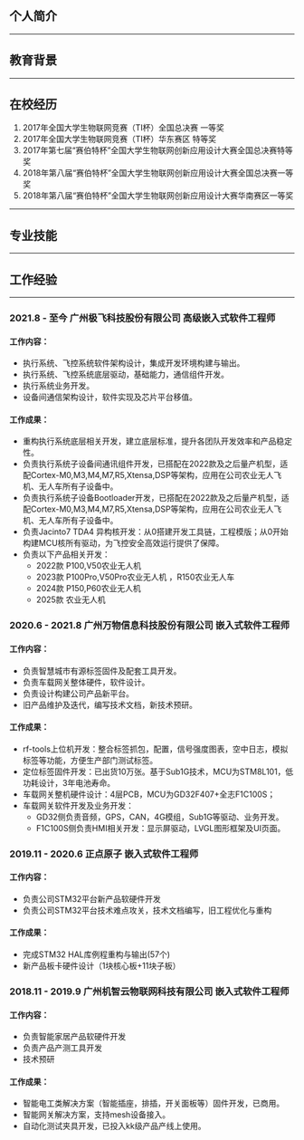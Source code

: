 ## 个人简介
---
## 教育背景
---

## 在校经历
1. 2017年全国大学生物联网竞赛（TI杯）全国总决赛 一等奖
2. 2017年全国大学生物联网竞赛（TI杯）华东赛区 特等奖
3. 2017年第七届“赛伯特杯”全国大学生物联网创新应用设计大赛全国总决赛特等奖
4. 2018年第八届“赛伯特杯”全国大学生物联网创新应用设计大赛全国总决赛一等奖
5. 2018年第八届“赛伯特杯”全国大学生物联网创新应用设计大赛华南赛区一等奖
---
## 专业技能
---
## 工作经验
---
### 2021.8 - 至今 广州极飞科技股份有限公司  高级嵌入式软件工程师
#### 工作内容：
- 执行系统、飞控系统软件架构设计，集成开发环境构建与输出。
- 执行系统、飞控系统底层驱动，基础能力，通信组件开发。
- 执行系统业务开发。
- 设备间通信架构设计，软件实现及芯片平台移值。
#### 工作成果：
- 重构执行系统底层相关开发，建立底层标准，提升各团队开发效率和产品稳定性。
- 负责执行系统子设备间通讯组件开发，已搭配在2022款及之后量产机型，适配Cortex-M0,M3,M4,M7,R5,Xtensa,DSP等架构，应用在公司农业无人飞机、无人车所有子设备中。
- 负责执行系统子设备Bootloader开发，已搭配在2022款及之后量产机型，适配Cortex-M0,M3,M4,M7,R5,Xtensa,DSP等架构，应用在公司农业无人飞机、无人车所有子设备中。
- 负责Jacinto7 TDA4 异构核开发：从0搭建开发工具链，工程模版；从0开始构建MCU核所有驱动，为飞控安全高效运行提供了保障。
- 负责以下产品相关开发：
  - 2022款 P100,V50农业无人机 
  - 2023款 P100Pro,V50Pro农业无人机 ，R150农业无人车
  - 2024款 P150,P60农业无人机 
  - 2025款 农业无人机

### 2020.6 - 2021.8 广州万物信息科技股份有限公司  嵌入式软件工程师
#### 工作内容：
- 负责智慧城市有源标签固件及配套工具开发。
- 负责车载网关整体硬件，软件设计。
- 负责设计构建公司产品新平台。
- 旧产品维护及迭代，编写技术文档，新技术预研。
#### 工作成果：
- rf-tools上位机开发：整合标签抓包，配置，信号强度图表，空中日志，模拟标签等功能，方便生产部门测试标签。
- 定位标签固件开发：已出货10万张。基于Sub1G技术，MCU为STM8L101，低功耗设计，3年电池寿命。
- 车载网关整机硬件设计：4层PCB，MCU为GD32F407+全志F1C100S；
- 车载网关软件开发及业务开发：
  - GD32侧负责音频，GPS，CAN，4G模组，Sub1G等驱动、业务开发。
  - F1C100S侧负责HMI相关开发：显示屏驱动，LVGL图形框架及UI页面。
### 2019.11 - 2020.6  正点原子  嵌入式软件工程师
#### 工作内容：
- 负责公司STM32平台新产品软硬件开发
- 负责公司STM32平台技术难点攻关，技术文档编写，旧工程优化与重构
#### 工作成果：
- 完成STM32 HAL库例程重构与输出(57个)
- 新产品板卡硬件设计（1块核心板+11块子板）
### 2018.11 - 2019.9 广州机智云物联网科技有限公司  嵌入式软件工程师
#### 工作内容：
- 负责智能家居产品软硬件开发
- 负责产品产测工具开发
- 技术预研
#### 工作成果：
- 智能电工类解决方案（智能插座，排插，开关面板等）固件开发，已商用。
- 智能网关解决方案，支持mesh设备接入。
- 自动化测试夹具开发，已投入kk级产品产线上使用。
  
